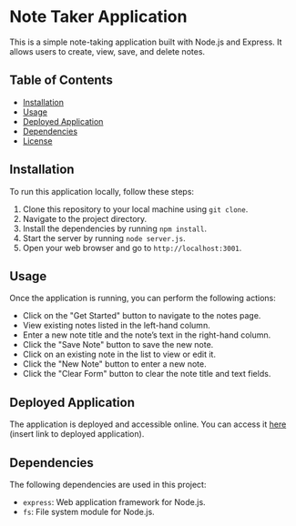 # Note Taker Application

This is a simple note-taking application built with Node.js and Express. It allows users to create, view, save, and delete notes.

## Table of Contents

- [Installation](#installation)
- [Usage](#usage)
- [Deployed Application](#deployed-application)
- [Dependencies](#dependencies)
- [License](#license)

## Installation

To run this application locally, follow these steps:

1. Clone this repository to your local machine using `git clone`.
2. Navigate to the project directory.
3. Install the dependencies by running `npm install`.
4. Start the server by running `node server.js`.
5. Open your web browser and go to `http://localhost:3001`.

## Usage

Once the application is running, you can perform the following actions:

- Click on the "Get Started" button to navigate to the notes page.
- View existing notes listed in the left-hand column.
- Enter a new note title and the note’s text in the right-hand column.
- Click the "Save Note" button to save the new note.
- Click on an existing note in the list to view or edit it.
- Click the "New Note" button to enter a new note.
- Click the "Clear Form" button to clear the note title and text fields.

## Deployed Application

The application is deployed and accessible online. You can access it [here](#) (insert link to deployed application).

## Dependencies

The following dependencies are used in this project:

- `express`: Web application framework for Node.js.
- `fs`: File system module for Node.js.

